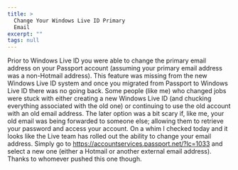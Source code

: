 ```yaml
---
title: >
  Change Your Windows Live ID Primary
  Email
excerpt: ""
tags: null
---
```

Prior to Windows Live ID you were able to change the primary email address on your Passport account (assuming your primary email address was a non-Hotmail address). This feature was missing from the new Windows Live ID system and once you migrated from Passport to Windows Live ID there was no going back. 
 Some people (like me) who changed jobs were stuck with either creating a new Windows Live ID (and chucking everything associated with the old one) or continuing to use the old account with an old email address. The later option was a bit scary if, like me, your old email was being forwarded to someone else; allowing them to retrieve your password and access your account. 
 On a whim I checked today and it looks like the Live team has rolled out the ability to change your email address. Simply go to <a title="https://accountservices.passport.net/?lc=1033" href="https://accountservices.passport.net/?lc=1033">https://accountservices.passport.net/?lc=1033</a> and select a new one (either a Hotmail or another external email address). 
 Thanks to whomever pushed this one though. 
